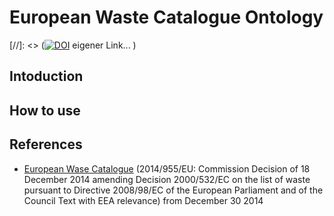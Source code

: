 # European Waste Catalogue Ontology

[//]: <> ([![DOI](https://zenodo.org/badge/927218818.svg)](https://doi.org/10.5281/zenodo.14833002) eigener Link... )

## Intoduction

## How to use

## References
- [European Wase Catalogue](http://data.europa.eu/eli/dec/2014/955/oj) (2014/955/EU: Commission Decision of 18 December 2014 amending Decision 2000/532/EC on the list of waste pursuant to Directive 2008/98/EC of the European Parliament and of the Council Text with EEA relevance) from December 30 2014
